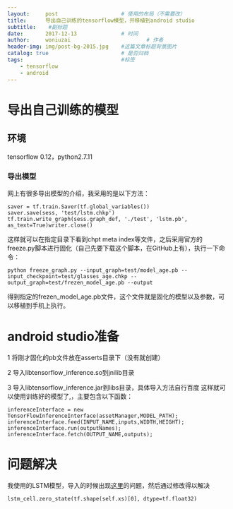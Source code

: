 ```yaml
---
layout:     post   				    # 使用的布局（不需要改）
title:		导出自己训练的tensorflow模型，并移植到android studio 				# 标题 
subtitle:    #副标题
date:       2017-12-13 				# 时间
author:     woniuzai						# 作者
header-img: img/post-bg-2015.jpg 	#这篇文章标题背景图片
catalog: true 						# 是否归档
tags:								#标签
    - tensorflow
    - android
---
```


# 导出自己训练的模型
## 环境
tensorflow 0.12，python2.7.11

### 导出模型
网上有很多导出模型的介绍，我采用的是以下方法：
    
    saver = tf.train.Saver(tf.global_variables())
    saver.save(sess, 'test/lstm.chkp')
    tf.train.write_graph(sess.graph_def, './test', 'lstm.pb', as_text=True)writer.close()
    

这样就可以在指定目录下看到chpt meta index等文件，之后采用官方的freeze.py脚本进行固化（自己先要下载这个脚本，在GitHub上有），执行一下命令：

    python freeze_graph.py --input_graph=test/model_age.pb --input_checkpoint=test/glasses_age.chkp --output_graph=test/frezen_model_age.pb --output

得到指定的frezen_model_age.pb文件，这个文件就是固化的模型以及参数，可以移植到手机上执行。

# android studio准备
1 将刚才固化的pb文件放在asserts目录下（没有就创建）

2 导入libtensorflow_inference.so到jnilib目录

3 导入libtensorflow_inference.jar到libs目录，具体导入方法自行百度
这样就可以使用训练好的模型了,，主要包含以下函数：

    inferenceInterface = new TensorFlowInferenceInterface(assetManager,MODEL_PATH);
    inferenceInterface.feed(INPUT_NAME,inputs,WIDTH,HEIGHT);
    inferenceInterface.run(outputNames);
    inferenceInterface.fetch(OUTPUT_NAME,outputs);

# 问题解决
我使用的LSTM模型，导入的时候出现[这里](https://github.com/tensorflow/tensorflow/issues/9699)的问题，然后通过修改得以解决
    
    lstm_cell.zero_state(tf.shape(self.xs)[0], dtype=tf.float32)




